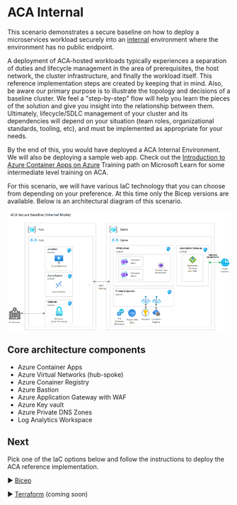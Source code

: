 # ACA Internal
> 
This scenario demonstrates a secure baseline on how to deploy a microservices workload securely into an [internal](https://learn.microsoft.com/en-us/azure/container-apps/vnet-custom-internal?tabs=bash&pivots=azure-portal) environment where the environment has no public endpoint. 

A deployment of ACA-hosted workloads typically experiences a separation of duties and lifecycle management in the area of prerequisites, the host network, the cluster infrastructure, and finally the workload itself. This reference implementation steps are created by keeping that in mind. Also, be aware our primary purpose is to illustrate the topology and decisions of a baseline cluster. We feel a "step-by-step" flow will help you learn the pieces of the solution and give you insight into the relationship between them. Ultimately, lifecycle/SDLC management of your cluster and its dependencies will depend on your situation (team roles, organizational standards, tooling, etc), and must be implemented as appropriate for your needs.

By the end of this, you would have deployed a ACA Internal Environment. We will also be deploying a sample web app. Check out the [Introduction to Azure Container Apps on Azure](https://learn.microsoft.com/en-us/azure/container-apps/) Training path on Microsoft Learn  for some intermediate level training on ACA.

For this scenario, we will have various IaC technology that you can choose from depending on your preference. At this time only the Bicep versions are available. Below is an architectural diagram of this scenario.

![Architectural diagram for the ACA Internal scenario.](../../docs/media/acaInternal/aca-internal.png)

## Core architecture components
* Azure Container Apps
* Azure Virtual Networks (hub-spoke)
* Azure Conainer Registry
* Azure Bastion
* Azure Application Gateway with WAF
* Azure Key vault
* Azure Private DNS Zones
* Log Analytics Workspace

## Next
Pick one of the IaC options below and follow the instructions to deploy the ACA reference implementation.

:arrow_forward: [Bicep](./Bicep) 

:arrow_forward: [Terraform](./Terraform) (coming soon)
